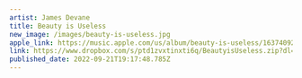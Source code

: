 ```yaml
---
artist: James Devane
title: Beauty is Useless
new_image: /images/beauty-is-useless.jpg
apple_link: https://music.apple.com/us/album/beauty-is-useless/1637409250
link: https://www.dropbox.com/s/ptd1zvxtinxti6q/BeautyisUseless.zip?dl=1
published_date: 2022-09-21T19:17:48.785Z
---
```

